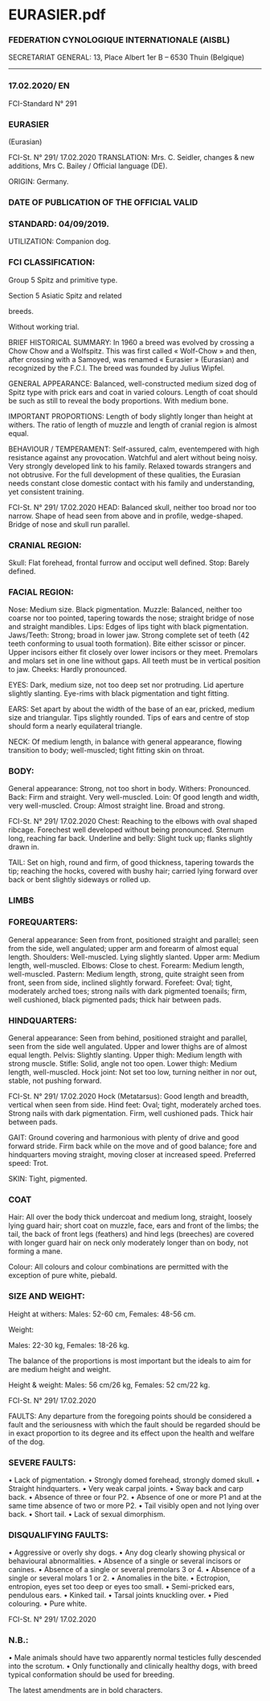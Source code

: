 # EURASIER.pdf


### FEDERATION CYNOLOGIQUE INTERNATIONALE (AISBL)


SECRETARIAT GENERAL: 13, Place Albert 1er  B – 6530 Thuin (Belgique)
______________________________________________________________________________

### 17.02.2020/ EN



FCI-Standard N° 291

### EURASIER


(Eurasian)




FCI-St. N° 291/ 17.02.2020
TRANSLATION: Mrs. C. Seidler, changes & new additions, Mrs C.
Bailey / Official language (DE).

ORIGIN: Germany.

### DATE OF PUBLICATION OF THE OFFICIAL VALID



### STANDARD: 04/09/2019.



UTILIZATION: Companion dog.

### FCI CLASSIFICATION:


Group 5
Spitz and primitive type.

Section 5
Asiatic Spitz and related



breeds.

Without working trial.

BRIEF HISTORICAL SUMMARY: In 1960 a breed was evolved
by crossing a Chow Chow and a Wolfspitz.  This was first called
« Wolf-Chow » and then, after crossing with a Samoyed, was renamed « Eurasier » (Eurasian) and recognized by the F.C.I.  The
breed was founded by Julius Wipfel.

GENERAL APPEARANCE: Balanced, well-constructed medium
sized dog of Spitz type with prick ears and coat in varied colours.
Length of coat should be such as still to reveal the body proportions.
With medium bone.

IMPORTANT PROPORTIONS: Length of body slightly longer
than height at withers.  The ratio of length of muzzle and length of
cranial region is almost equal.

BEHAVIOUR / TEMPERAMENT: Self-assured, calm, eventempered with high resistance against any provocation.  Watchful and
alert without being noisy.  Very strongly developed link to his family.
Relaxed towards strangers and not obtrusive.
For the full development of these qualities, the Eurasian needs
constant close domestic contact with his family and understanding, yet
consistent training.



FCI-St. N° 291/ 17.02.2020
HEAD: Balanced skull, neither too broad nor too narrow.  Shape of
head seen from above and in profile, wedge-shaped.  Bridge of nose
and skull run parallel.

### CRANIAL REGION:


Skull: Flat forehead, frontal furrow and occiput well defined.
Stop: Barely defined.

### FACIAL REGION:


Nose:  Medium size. Black pigmentation.
Muzzle: Balanced, neither too coarse nor too pointed, tapering
towards the nose; straight bridge of nose and straight mandibles.
Lips: Edges of lips tight with black pigmentation.
Jaws/Teeth: Strong; broad in lower jaw.  Strong complete set of teeth
(42 teeth conforming to usual tooth formation).  Bite either scissor or
pincer.  Upper incisors either fit closely over lower incisors or they
meet.  Premolars and molars set in one line without gaps.  All teeth
must be in vertical position to jaw.
Cheeks: Hardly pronounced.

EYES: Dark, medium size, not too deep set nor protruding.  Lid
aperture slightly slanting.  Eye-rims with black pigmentation and tight
fitting.

EARS: Set apart by about the width of the base of an ear, pricked,
medium size and triangular. Tips slightly rounded.  Tips of ears and
centre of stop should form a nearly equilateral triangle.

NECK: Of medium length, in balance with general appearance,
flowing transition to body; well-muscled; tight fitting skin on throat.


### BODY:


General appearance: Strong, not too short in body.
Withers: Pronounced.
Back: Firm and straight.  Very well-muscled.
Loin: Of good length and width, very well-muscled.
Croup: Almost straight line. Broad and strong.


FCI-St. N° 291/ 17.02.2020
Chest: Reaching to the elbows with oval shaped ribcage. Forechest
well developed without being pronounced.  Sternum long, reaching far
back.
Underline and belly: Slight tuck up; flanks slightly drawn in.

TAIL: Set on high, round and firm, of good thickness, tapering
towards the tip; reaching the hocks, covered with bushy hair;
carried lying forward over back or bent slightly sideways or rolled
up.


### LIMBS



### FOREQUARTERS:


General appearance: Seen from front, positioned straight and parallel;
seen from the side, well angulated; upper arm and forearm of almost
equal length.
Shoulders: Well-muscled.  Lying slightly slanted.
Upper arm: Medium length, well-muscled.
Elbows: Close to chest.
Forearm: Medium length, well-muscled.
Pastern: Medium length, strong, quite straight seen from front, seen
from side, inclined slightly forward.
Forefeet: Oval; tight, moderately arched toes; strong nails with dark
pigmented toenails; firm, well cushioned, black pigmented pads; thick
hair between pads.

### HINDQUARTERS:


General appearance: Seen from behind, positioned straight and
parallel, seen from the side well angulated. Upper and lower thighs are
of almost equal length.
Pelvis: Slightly slanting.
Upper thigh: Medium length with strong muscle.
Stifle: Solid, angle not too open.
Lower thigh: Medium length, well-muscled.
Hock joint:  Not set too low, turning neither in nor out, stable, not
pushing forward.


FCI-St. N° 291/ 17.02.2020
Hock (Metatarsus): Good length and breadth, vertical when seen from
side.
Hind feet: Oval; tight, moderately arched toes.  Strong nails with dark
pigmentation.  Firm, well cushioned pads.  Thick hair between pads.

GAIT: Ground covering and harmonious with plenty of drive and
good forward stride. Firm back while on the move and of good
balance; fore and hindquarters moving straight, moving closer at
increased speed.
Preferred speed: Trot.

SKIN: Tight, pigmented.

### COAT


Hair: All over the body thick undercoat and medium long, straight,
loosely lying guard hair; short coat on muzzle, face, ears and front of
the limbs; the tail, the back of front legs (feathers) and hind legs
(breeches) are covered with longer guard hair on neck only
moderately longer than on body, not forming a mane.

Colour: All colours and colour combinations are permitted with the
exception of pure white, piebald.

### SIZE AND WEIGHT:


Height at withers:
Males:
52-60 cm,
Females:
48-56 cm.

Weight:

Males:
22-30 kg,
Females:
18-26 kg.

The balance of the proportions is most important but the ideals to aim
for are medium height and weight.

Height & weight:
Males:
56 cm/26 kg,
Females:
52 cm/22 kg.


FCI-St. N° 291/ 17.02.2020


FAULTS: Any departure from the foregoing points should be
considered a fault and the seriousness with which the fault should be
regarded should be in exact proportion to its degree and its effect upon
the health and welfare of the dog.

### SEVERE FAULTS:


• Lack of pigmentation.
• Strongly domed forehead, strongly domed skull.
• Straight hindquarters.
• Very weak carpal joints.
• Sway back and carp back.
• Absence of three or four P2.
• Absence of one or more P1 and at the same time absence of two
or more P2.
• Tail visibly open and not lying over back.
• Short tail.
• Lack of sexual dimorphism.


### DISQUALIFYING FAULTS:


• Aggressive or overly shy dogs.
• Any dog clearly showing physical or behavioural abnormalities.
• Absence of a single or several incisors or canines.
• Absence of a single or several premolars 3 or 4.
• Absence of a single or several molars 1 or 2.
• Anomalies in the bite.
• Ectropion, entropion, eyes set too deep or eyes too small.
• Semi-pricked ears, pendulous ears.
• Kinked tail.
• Tarsal joints knuckling over.
• Pied colouring.
• Pure white.




FCI-St. N° 291/ 17.02.2020


### N.B.:


• Male animals should have two apparently normal testicles fully
descended into the scrotum.
• Only functionally and clinically healthy dogs, with breed
typical conformation should be used for breeding.

The latest amendments are in bold characters.






